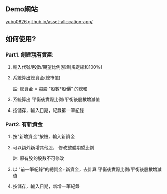 ## Demo網站

[yubo0826.github.io/asset-allocation-app/](https://yubo0826.github.io/asset-allocation-app/)

## 如何使用?

### Part1. 創建現有資產:

1. 輸入代號/股數/期望比例(強制規定總和100%)
2. 系統算出總資金(總市值)
    
    註: 總資金 = 每股 "股數*股價" 的總和
    
3. 系統算出 平衡後實際比例/平衡後股數增減值
4. 按儲存，輸入日期，紀錄第一筆紀錄

### Part2. 有新資金

1. 按"新增資金"按鈕，輸入新資金
2. 可以額外新增其他股， 修改整體期望比例
    
    註: 原有股的股數不可修改
    
3. 以 "前一筆紀錄"的總資金+新資金，去計算 平衡後實際比例/平衡後股數增減值
4. 按儲存，輸入日期，新增一筆紀錄
